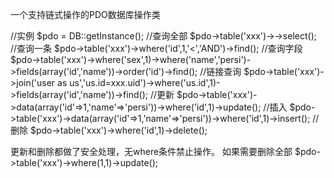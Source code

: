 一个支持链式操作的PDO数据库操作类

//实例
$pdo = DB::getInstance();
//查询全部
$pdo->table('xxx')->->select();
//查询一条
$pdo->table('xxx')->where('id',1,'<','AND')->find();
//查询字段
$pdo->table('xxx')->where('sex',1)->where('name','persi')->fields(array('id','name'))->order('id')->find();
//链接查询
$pdo->table('xxx')->join('user as us','us.id=xxx.uid')->where('us.id',1)->fields(array('id','name'))->find();
//更新
$pdo->table('xxx')->data(array('id'=>1,'name'=>'persi'))->where('id',1)->update();
//插入
$pdo->table('xxx')->data(array('id'=>1,'name'=>'persi'))->where('id',1)->insert();
//删除
$pdo->table('xxx')->where('id',1)->delete();

更新和删除都做了安全处理，无where条件禁止操作。
如果需要删除全部
$pdo->table('xxx')->where(1,1)->update();
